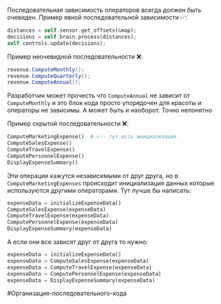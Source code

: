 Последовательная зависимость операторов всегда должен быть очевиден.
Пример явной последовательной зависимости ✅:
```rust
distances = self.sensor.get_offsets(&map);
decisions = self.brain.process(distances);
self.controls.update(decisions);
```

Пример неочевидной последовательности ❌:
```java
revenue.ComputeMonthly();
revenue.ComputeQuarterly(); 
revenue.ComputeAnnual();
```
Разработчик может прочесть что `ComputeAnnual` не зависит от `ComputeMonthly` и это блок кода просто упорядочен для красоты и операторы не зависимы. А может быть и наоборот. Точно непонятно

Пример скрытой последовательности ❌:
```python
ComputeMarketingExpense()  # <-- тут есть инициализация
ComputeSalesExpense()
ComputeTravelExpense()
ComputePersonnelExpense()
DisplayExpenseSummary()
```
Эти операции кажутся независимыми от друг друга, но в `ComputeMarketingExpenses` происходит инициализация данных которые используются другими операторами. Тут лучше бы написать:
```python
expenseData = initializeExpenseData()
ComputeSalesExpense(expenseData)
ComputeTravelExpense(expenseData)
ComputePersonnelExpense(expenseData)
DisplayExpenseSummary(expenseData)
```

А если они все зависят друг от друга то нужно:
```python
expenseData = initializeExpenseData()
expenseData = ComputeSalesExpense(expenseData)
expenseData = ComputeTravelExpense(expenseData)
expenseData = ComputePersonnelExpense(expenseData)
expenseData = DisplayExpenseSummary(expenseData)
```

#Организация-последовательного-кода 